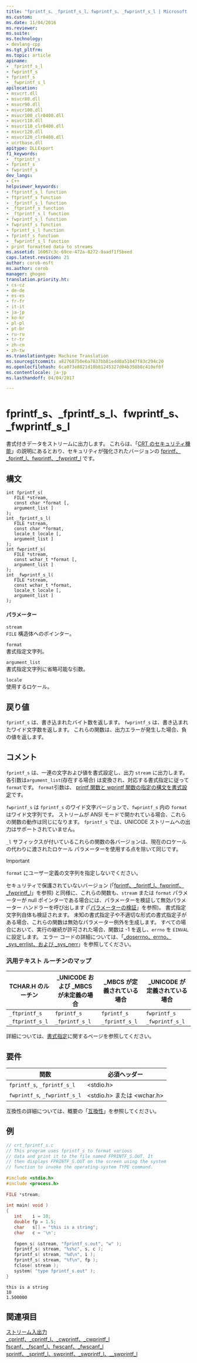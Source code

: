 ```yaml
---
title: "fprintf_s、_fprintf_s_l、fwprintf_s、_fwprintf_s_l | Microsoft ドキュメント"
ms.custom: 
ms.date: 11/04/2016
ms.reviewer: 
ms.suite: 
ms.technology:
- devlang-cpp
ms.tgt_pltfrm: 
ms.topic: article
apiname:
- _fprintf_s_l
- fwprintf_s
- fprintf_s
- _fwprintf_s_l
apilocation:
- msvcrt.dll
- msvcr80.dll
- msvcr90.dll
- msvcr100.dll
- msvcr100_clr0400.dll
- msvcr110.dll
- msvcr110_clr0400.dll
- msvcr120.dll
- msvcr120_clr0400.dll
- ucrtbase.dll
apitype: DLLExport
f1_keywords:
- _ftprintf_s
- fprintf_s
- fwprintf_s
dev_langs:
- C++
helpviewer_keywords:
- ftprintf_s_l function
- ftprintf_s function
- _fprintf_s_l function
- _ftprintf_s function
- _ftprintf_s_l function
- fwprintf_s_l function
- fwprintf_s function
- fprintf_s_l function
- fprintf_s function
- _fwprintf_s_l function
- print formatted data to streams
ms.assetid: 16067c3c-69ce-472a-8272-9aadf1f5beed
caps.latest.revision: 21
author: corob-msft
ms.author: corob
manager: ghogen
translation.priority.ht:
- cs-cz
- de-de
- es-es
- fr-fr
- it-it
- ja-jp
- ko-kr
- pl-pl
- pt-br
- ru-ru
- tr-tr
- zh-cn
- zh-tw
ms.translationtype: Machine Translation
ms.sourcegitcommit: a82768750e6a7837bb81edd8a51847f83c294c20
ms.openlocfilehash: 6ca073e8021d10b81245327d04b358b8c410ef0f
ms.contentlocale: ja-jp
ms.lasthandoff: 04/04/2017

---
```

# <a name="fprintfs-fprintfsl-fwprintfs-fwprintfsl"></a>fprintf_s、_fprintf_s_l、fwprintf_s、_fwprintf_s_l
書式付きデータをストリームに出力します。 これらは、「[CRT のセキュリティ機能](../../c-runtime-library/security-features-in-the-crt.md)」の説明にあるとおり、セキュリティが強化されたバージョンの [fprintf、_fprintf_l、fwprintf、_fwprintf_l](../../c-runtime-library/reference/fprintf-fprintf-l-fwprintf-fwprintf-l.md) です。  
  
## <a name="syntax"></a>構文  
  
```  
int fprintf_s(   
   FILE *stream,  
   const char *format [,  
   argument_list ]  
);  
int _fprintf_s_l(   
   FILE *stream,  
   const char *format,  
   locale_t locale [,  
   argument_list ]  
);  
int fwprintf_s(   
   FILE *stream,  
   const wchar_t *format [,  
   argument_list ]  
);  
int _fwprintf_s_l(   
   FILE *stream,  
   const wchar_t *format,  
   locale_t locale [,  
   argument_list ]  
);  
```  
  
#### <a name="parameters"></a>パラメーター  
 `stream`  
 `FILE` 構造体へのポインター。  
  
 `format`  
 書式指定文字列。  
  
 `argument_list`  
 書式指定文字列に省略可能な引数。  
  
 `locale`  
 使用するロケール。  
  
## <a name="return-value"></a>戻り値  
 `fprintf_s` は、書き込まれたバイト数を返します。 `fwprintf_s` は、書き込まれたワイド文字数を返します。 これらの関数は、出力エラーが発生した場合、負の値を返します。  
  
## <a name="remarks"></a>コメント  
 `fprintf_s` は、一連の文字および値を書式設定し、出力 `stream` に出力します。 各引数は`argument_list`(存在する場合) は変換され、対応する書式指定に従って`format`です。 `format`引数は、 [printf 関数と wprintf 関数の指定の構文を書式設定](../../c-runtime-library/format-specification-syntax-printf-and-wprintf-functions.md)です。  
  
 `fwprintf_s` は `fprintf_s` のワイド文字バージョンで、`fwprintf_s` 内の `format` はワイド文字列です。 ストリームが ANSI モードで開かれている場合、これらの関数の動作は同じになります。 `fprintf_s` では、UNICODE ストリームへの出力はサポートされていません。  
  
 `_l` サフィックスが付いているこれらの関数の各バージョンは、現在のロケールの代わりに渡されたロケール パラメーターを使用する点を除いて同じです。  
  
> [!IMPORTANT]
>  `format` にユーザー定義の文字列を指定しないでください。  
  
 セキュリティで保護されていないバージョン (「[fprintf、_fprintf_l、fwprintf、_fwprintf_l](../../c-runtime-library/reference/fprintf-fprintf-l-fwprintf-fwprintf-l.md)」を参照) と同様に、これらの関数も、`stream` または `format` パラメーターが null ポインターである場合には、パラメーターを検証して無効パラメーター ハンドラーを呼び出します (「[パラメーターの検証](../../c-runtime-library/parameter-validation.md)」を参照)。 書式指定文字列自体も検証されます。 未知の書式指定子や不適切な形式の書式指定子がある場合、これらの関数は無効なパラメーター例外を生成します。 すべての場合において、実行の継続が許可された場合、関数は -1 を返し、`errno` を `EINVAL` に設定します。 エラー コードの詳細については、「[_doserrno、errno、_sys_errlist、および _sys_nerr](../../c-runtime-library/errno-doserrno-sys-errlist-and-sys-nerr.md)」を参照してください。  
  
### <a name="generic-text-routine-mappings"></a>汎用テキスト ルーチンのマップ  
  
|TCHAR.H のルーチン|_UNICODE および _MBCS が未定義の場合|_MBCS が定義されている場合|_UNICODE が定義されている場合|  
|---------------------|------------------------------------|--------------------|-----------------------|  
|`_ftprintf_s`|`fprintf_s`|`fprintf_s`|`fwprintf_s`|  
|`_ftprintf_s_l`|`_fprintf_s_l`|`_fprintf_s_l`|`_fwprintf_s_l`|  
  
 詳細については、[書式指定](../../c-runtime-library/format-specification-syntax-printf-and-wprintf-functions.md)に関するページを参照してください。  
  
## <a name="requirements"></a>要件  
  
|関数|必須ヘッダー|  
|--------------|---------------------|  
|`fprintf_s`, `_fprintf_s_l`|\<stdio.h>|  
|`fwprintf_s`, `_fwprintf_s_l`|\<stdio.h> または \<wchar.h>|  
  
 互換性の詳細については、概要の「[互換性](../../c-runtime-library/compatibility.md)」を参照してください。  
  
## <a name="example"></a>例  
  
```C  
// crt_fprintf_s.c  
// This program uses fprintf_s to format various  
// data and print it to the file named FPRINTF_S.OUT. It  
// then displays FPRINTF_S.OUT on the screen using the system  
// function to invoke the operating-system TYPE command.  
  
#include <stdio.h>  
#include <process.h>  
  
FILE *stream;  
  
int main( void )  
{  
   int    i = 10;  
   double fp = 1.5;  
   char   s[] = "this is a string";  
   char   c = '\n';  
  
   fopen_s( &stream, "fprintf_s.out", "w" );  
   fprintf_s( stream, "%s%c", s, c );  
   fprintf_s( stream, "%d\n", i );  
   fprintf_s( stream, "%f\n", fp );  
   fclose( stream );  
   system( "type fprintf_s.out" );  
}  
```  
  
```Output  
this is a string  
10  
1.500000  
```  
  
## <a name="see-also"></a>関連項目  
 [ストリーム入出力](../../c-runtime-library/stream-i-o.md)   
 [_cprintf、_cprintf_l、_cwprintf、_cwprintf_l](../../c-runtime-library/reference/cprintf-cprintf-l-cwprintf-cwprintf-l.md)   
 [fscanf、_fscanf_l、fwscanf、_fwscanf_l](../../c-runtime-library/reference/fscanf-fscanf-l-fwscanf-fwscanf-l.md)   
 [sprintf、_sprintf_l、swprintf、_swprintf_l、\__swprintf_l](../../c-runtime-library/reference/sprintf-sprintf-l-swprintf-swprintf-l-swprintf-l.md)
